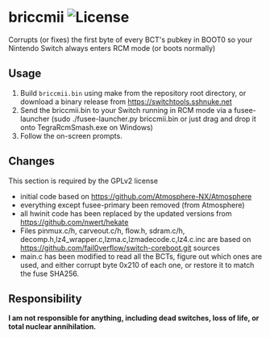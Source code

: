 # briccmii ![License](https://img.shields.io/badge/License-GPLv2-blue.svg)
Corrupts (or fixes) the first byte of every BCT's pubkey in BOOT0 so your Nintendo Switch always enters RCM mode (or boots normally)

## Usage
 1. Build `briccmii.bin` using make from the repository root directory, or download a binary release from https://switchtools.sshnuke.net
 2. Send the briccmii.bin to your Switch running in RCM mode via a fusee-launcher (sudo ./fusee-launcher.py briccmii.bin or just drag and drop it onto TegraRcmSmash.exe on Windows)
 3. Follow the on-screen prompts.

## Changes

This section is required by the GPLv2 license

 * initial code based on https://github.com/Atmosphere-NX/Atmosphere
 * everything except fusee-primary been removed (from Atmosphere)
 * all hwinit code has been replaced by the updated versions from https://github.com/nwert/hekate
 * Files pinmux.c/h, carveout.c/h, flow.h, sdram.c/h, decomp.h,lz4_wrapper.c,lzma.c,lzmadecode.c,lz4.c.inc are based on https://github.com/fail0verflow/switch-coreboot.git sources
 * main.c has been modified to read all the BCTs, figure out which ones are used, and either corrupt byte 0x210 of each one, or restore it to match the fuse SHA256.

## Responsibility

**I am not responsible for anything, including dead switches, loss of life, or total nuclear annihilation.**
